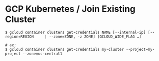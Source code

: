 # GCP Kubernetes / Join Existing Cluster

```
$ gcloud container clusters get-credentials NAME [--internal-ip] [--region=REGION     | --zone=ZONE, -z ZONE] [GCLOUD_WIDE_FLAG …]

# ex:
$ gcloud container clusters get-credentials my-cluster --project=my-project --zone=us-central1
```
